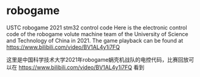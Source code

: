 # robogame
USTC robogame 2021 stm32 control code
Here is the electronic control code of the robogame volute machine team of the University of Science and Technology of China in 2021. The game playback can be found at https://www.bilibili.com/video/BV1AL4y1i7FQ

这里是中国科学技术大学2021年robogame蜗壳机战队的电控代码，比赛回放可以在 https://www.bilibili.com/video/BV1AL4y1i7FQ 看到
